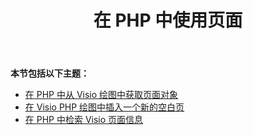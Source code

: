 ﻿---
title: 在 PHP 中使用页面
type: docs
weight: 80
url: /zh/java/working-with-pages-in-php/
---
**本节包括以下主题：**

- [在 PHP 中从 Visio 绘图中获取页面对象](/diagram/zh/java/get-a-page-object-from-visio-drawing-in-php/)
- [在 Visio PHP 绘图中插入一个新的空白页](/diagram/zh/java/insert-a-new-blank-page-into-a-visio-drawing-in-php/)
- [在 PHP 中检索 Visio 页面信息](/diagram/zh/java/retrieve-visio-page-information-in-php/)
